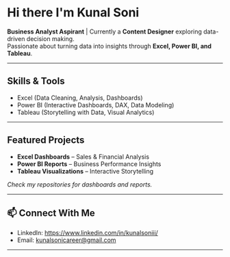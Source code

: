 # Hi there I'm Kunal Soni

**Business Analyst Aspirant** | Currently a **Content Designer** exploring data-driven decision making.  
Passionate about turning data into insights through **Excel, Power BI, and Tableau**.  

---

## Skills & Tools  
- Excel (Data Cleaning, Analysis, Dashboards)  
- Power BI (Interactive Dashboards, DAX, Data Modeling)  
- Tableau (Storytelling with Data, Visual Analytics)  

---

## Featured Projects  
- **Excel Dashboards** – Sales & Financial Analysis  
- **Power BI Reports** – Business Performance Insights  
- **Tableau Visualizations** – Interactive Storytelling  

*Check my repositories for dashboards and reports.*  

---

## 📫 Connect With Me  
- LinkedIn: https://www.linkedin.com/in/kunalsoniii/ 
- Email: kunalsonicareer@gmail.com 

---
